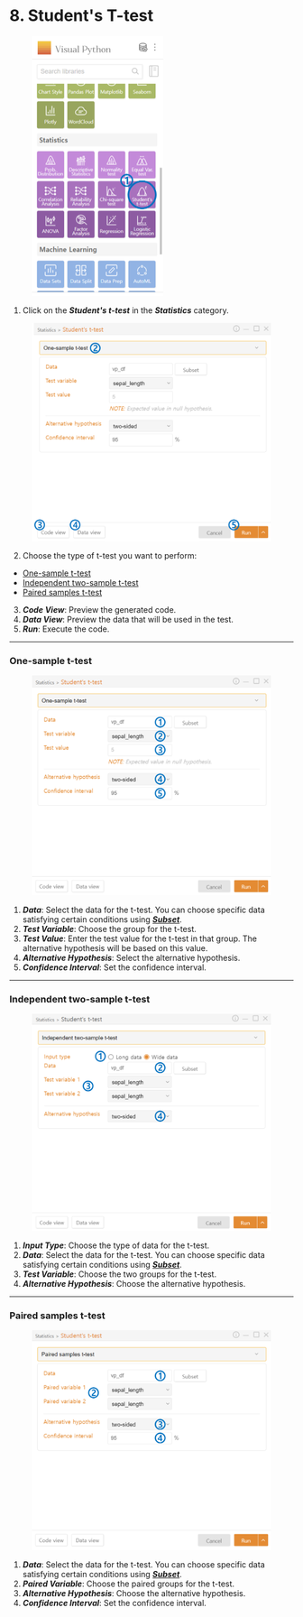 # 8. Student's T-test



<figure><img src="../.gitbook/assets/image (127).png" alt="" width="233"><figcaption></figcaption></figure>

1. Click on the _**Student's t-test**_ in the _**Statistics**_ category.



<figure><img src="../.gitbook/assets/image (128).png" alt="" width="563"><figcaption></figcaption></figure>

2. Choose the type of t-test you want to perform:

* [One-sample t-test](8.-students-t-test.md#one-sample-t-test)
* [Independent two-sample t-test](8.-students-t-test.md#independent-two-sample-t-test)
* [Paired samples t-test](8.-students-t-test.md#paired-samples-t-test)

3. _**Code View**_: Preview the generated code.
4. _**Data View**_: Preview the data that will be used in the test.
5. _**Run**_: Execute the code.



***

### One-sample t-test



<figure><img src="../.gitbook/assets/image (129).png" alt="" width="563"><figcaption></figcaption></figure>

1. _**Data**_: Select the data for the t-test. You can choose specific data satisfying certain conditions using [_**Subset**_](../data-analysis/5.-subset.md).
2. _**Test Variable**_: Choose the group for the t-test.
3. _**Test Value**_: Enter the test value for the t-test in that group. The alternative hypothesis will be based on this value.
4. _**Alternative Hypothesis**_: Select the alternative hypothesis.
5. _**Confidence Interval**_: Set the confidence interval.



***

### Independent two-sample t-test



<figure><img src="../.gitbook/assets/image (130).png" alt="" width="563"><figcaption></figcaption></figure>

1. _**Input Type**_: Choose the type of data for the t-test.
2. _**Data**_: Select the data for the t-test. You can choose specific data satisfying certain conditions using [_**Subset**_](../data-analysis/5.-subset.md).
3. _**Test Variable**_: Choose the two groups for the t-test.
4. _**Alternative Hypothesis**_: Choose the alternative hypothesis.



***

### Paired samples t-test



<figure><img src="../.gitbook/assets/image (131).png" alt="" width="563"><figcaption></figcaption></figure>

1. _**Data**_: Select the data for the t-test. You can choose specific data satisfying certain conditions using [_**Subset**_](../data-analysis/5.-subset.md).
2. _**Paired Variable**_: Choose the paired groups for the t-test.
3. _**Alternative Hypothesis**_: Choose the alternative hypothesis.
4. _**Confidence Interval**_: Set the confidence interval.

